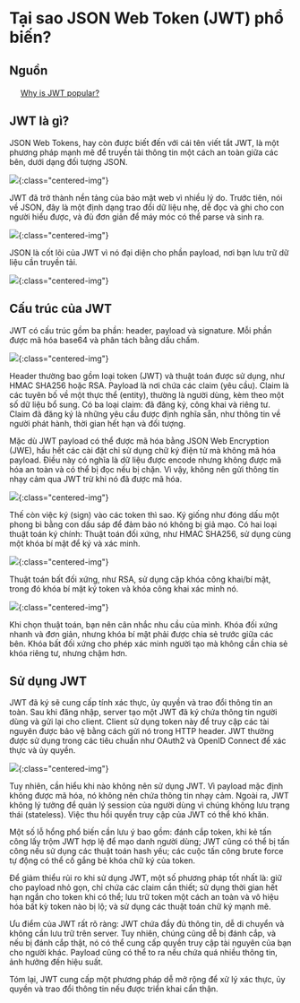 # Tại sao JSON Web Token (JWT) phổ biến?

## Nguồn

<img src="../../assets/images/bytebytego.png" width="16" height="16"/> [Why is JWT popular?](https://www.youtube.com/watch?v=P2CPd9ynFLg)

## JWT là gì?

JSON Web Tokens, hay còn được biết đến với cái tên viết tắt JWT, là một phương pháp mạnh mẽ để truyền tải thông tin một cách an toàn giữa các bên, dưới dạng đối tượng JSON.

![](../assets/ByteByteGo/why-jwt-popular/figure1.png){:class="centered-img"}

JWT đã trở thành nền tảng của bảo mật web vì nhiều lý do. Trước tiên, nói về JSON, đây là một định dạng trao đổi dữ liệu nhẹ, dễ đọc và ghi cho con người hiểu được, và đủ đơn giản để máy móc có thể parse và sinh ra. 

![](../assets/ByteByteGo/why-jwt-popular/figure2.png){:class="centered-img"}

JSON là cốt lõi của JWT vì nó đại diện cho phần payload, nơi bạn lưu trữ dữ liệu cần truyền tải.

![](../assets/ByteByteGo/why-jwt-popular/figure3.png){:class="centered-img"}

## Cấu trúc của JWT

JWT có cấu trúc gồm ba phần: header, payload và signature. Mỗi phần được mã hóa base64 và phân tách bằng dấu chấm. 

![](../assets/ByteByteGo/why-jwt-popular/figure4.png){:class="centered-img"}

Header thường bao gồm loại token (JWT) và thuật toán được sử dụng, như HMAC SHA256 hoặc RSA. Payload là nơi chứa các claim (yêu cầu). Claim là các tuyên bố về một thực thể (entity), thường là người dùng, kèm theo một số dữ liệu bổ sung. Có ba loại claim: đã đăng ký, công khai và riêng tư. Claim đã đăng ký là những yêu cầu được định nghĩa sẵn, như thông tin về người phát hành, thời gian hết hạn và đối tượng.

Mặc dù JWT payload có thể được mã hóa bằng JSON Web Encryption (JWE), hầu hết các cài đặt chỉ sử dụng chữ ký điện tử mà không mã hóa payload. Điều này có nghĩa là dữ liệu được encode nhưng không được mã hóa an toàn và có thể bị đọc nếu bị chặn. Vì vậy, không nên gửi thông tin nhạy cảm qua JWT trừ khi nó đã được mã hóa.

![](../assets/ByteByteGo/why-jwt-popular/figure5.png){:class="centered-img"}

Thế còn việc ký (sign) vào các token thì sao. Ký giống như đóng dấu một phong bì bằng con dấu sáp để đảm bảo nó không bị giả mạo. Có hai loại thuật toán ký chính: Thuật toán đối xứng, như HMAC SHA256, sử dụng cùng một khóa bí mật để ký và xác minh. 

![](../assets/ByteByteGo/why-jwt-popular/figure6.png){:class="centered-img"}

Thuật toán bất đối xứng, như RSA, sử dụng cặp khóa công khai/bí mật, trong đó khóa bí mật ký token và khóa công khai xác minh nó. 

![](../assets/ByteByteGo/why-jwt-popular/figure7.png){:class="centered-img"}

Khi chọn thuật toán, bạn nên cân nhắc nhu cầu của mình. Khóa đối xứng nhanh và đơn giản, nhưng khóa bí mật phải được chia sẻ trước giữa các bên. Khóa bất đối xứng cho phép xác minh người tạo mà không cần chia sẻ khóa riêng tư, nhưng chậm hơn.

## Sử dụng JWT

JWT đã ký sẽ cung cấp tính xác thực, ủy quyền và trao đổi thông tin an toàn. Sau khi đăng nhập, server tạo một JWT đã ký chứa thông tin người dùng và gửi lại cho client. Client sử dụng token này để truy cập các tài nguyên được bảo vệ bằng cách gửi nó trong HTTP header. JWT thường được sử dụng trong các tiêu chuẩn như OAuth2 và OpenID Connect để xác thực và ủy quyền.

![](../assets/ByteByteGo/why-jwt-popular/figure8.png){:class="centered-img"}

Tuy nhiên, cần hiểu khi nào không nên sử dụng JWT. Vì payload mặc định không được mã hóa, nó không nên chứa thông tin nhạy cảm. Ngoài ra, JWT không lý tưởng để quản lý session của người dùng vì chúng không lưu trạng thái (stateless). Việc thu hồi quyền truy cập của JWT có thể khó khăn.

Một số lỗ hổng phổ biến cần lưu ý bao gồm: đánh cắp token, khi kẻ tấn công lấy trộm JWT hợp lệ để mạo danh người dùng; JWT cũng có thể bị tấn công nếu sử dụng các thuật toán hash yếu; các cuộc tấn công brute force tự động có thể cố gắng bẻ khóa chữ ký của token.

Để giảm thiểu rủi ro khi sử dụng JWT, một số phương pháp tốt nhất là: giữ cho payload nhỏ gọn, chỉ chứa các claim cần thiết; sử dụng thời gian hết hạn ngắn cho token khi có thể; lưu trữ token một cách an toàn và vô hiệu hóa bất kỳ token nào bị lộ; và sử dụng các thuật toán chữ ký mạnh mẽ.

Ưu điểm của JWT rất rõ ràng: JWT chứa đầy đủ thông tin, dễ di chuyển và không cần lưu trữ trên server. Tuy nhiên, chúng cũng dễ bị đánh cắp, và nếu bị đánh cắp thật, nó có thể cung cấp quyền truy cập tài nguyên của bạn cho người khác. Payload cũng có thể to ra nếu chứa quá nhiều thông tin, ảnh hưởng đến hiệu suất.

Tóm lại, JWT cung cấp một phương pháp dễ mở rộng để xử lý xác thực, ủy quyền và trao đổi thông tin nếu được triển khai cẩn thận.
